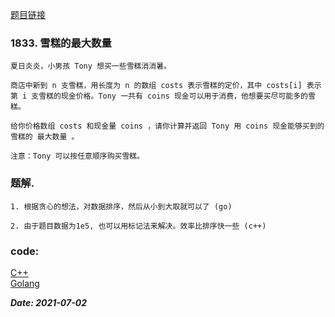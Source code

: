 [题目链接](https://leetcode-cn.com/problems/excel-sheet-column-title/)
    
### 1833. 雪糕的最大数量
    夏日炎炎，小男孩 Tony 想买一些雪糕消消暑。
    
    商店中新到 n 支雪糕，用长度为 n 的数组 costs 表示雪糕的定价，其中 costs[i] 表示第 i 支雪糕的现金价格。Tony 一共有 coins 现金可以用于消费，他想要买尽可能多的雪糕。
    
    给你价格数组 costs 和现金量 coins ，请你计算并返回 Tony 用 coins 现金能够买到的雪糕的 最大数量 。
    
    注意：Tony 可以按任意顺序购买雪糕。 
   
### 题解.
    1. 根据贪心的想法，对数据排序，然后从小到大取就可以了 (go)
    
    2. 由于题目数据为1e5, 也可以用标记法来解决。效率比排序快一些 (c++)
    
    

### code:
[C++](https://github.com/Archangel59/LeetCode/blob/main/1833/1833.cpp)  
[Golang](https://github.com/Archangel59/LeetCode/blob/main/1833/1833.go)  

***Date: 2021-07-02***